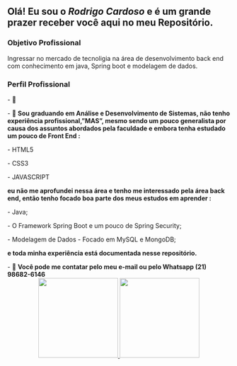   <h2> Olá! Eu sou o <strong><em>Rodrigo Cardoso</em></strong> e é um grande prazer receber você aqui no meu <strong>Repositório</strong>.</h1>
  
<h3>Objetivo Profissional </h3>

<p>Ingressar no mercado de tecnoligia na área de desenvolvimento back end com conhecimento em java, Spring boot e modelagem de  dados. </p>
<p> </p>
<h3>Perfil Profissional </h3>
 <p>- 🔭 <strong></strong></p>
 <p>- 🌱 <strong>Sou  graduando em Análise e Desenvolvimento de Sistemas, não tenho experiência profissional,”MAS”, mesmo sendo um pouco generalista por causa dos assuntos abordados pela faculdade e embora tenha estudado um pouco de Front End : </strong> </p>
<p>- HTML5 </p>
<p>- CSS3 </p>
<p>- JAVASCRIPT </p>
<p><strong> eu não me aprofundei nessa área e tenho me interessado pela área back end, então tenho focado boa parte dos meus estudos em aprender :</strong></p>
<p>- Java; </p>
<p>- O Framework Spring Boot e um pouco de Spring Security;</p>
<p>- Modelagem de Dados - Focado em MySQL e MongoDB;</p>

<p><strong> e toda minha experiência está documentada nesse repositório.</strong></p>
- 👯 <strong>Você pode me contatar pelo meu e-mail ou pelo Whatsapp (21) 98682-6146</strong>
<div align="center">
  <a href="https://github.com/Rodrigopca42">
  <img height="180em" src="https://github-readme-stats.vercel.app/api?username=Rodrigopca42&show_icons=true&theme=dracula&include_all_commits=true&count_private=true"/>
  <img height="180em" src="https://github-readme-stats.vercel.app/api/top-langs/?username=Rodrigopca42&layout=compact&langs_count=7&theme=dracula"/>
</div>
  </div>

